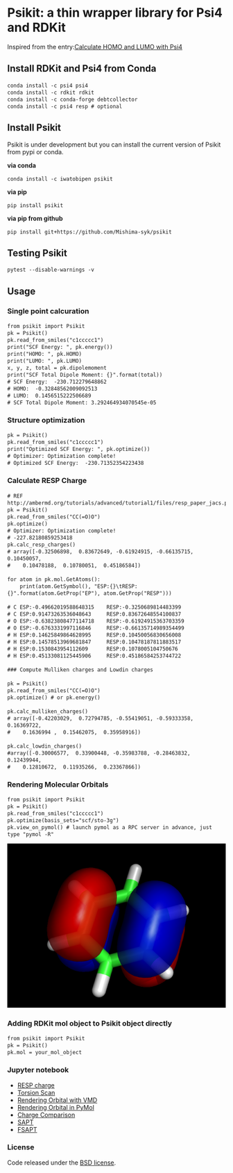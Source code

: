 # Psikit: a thin wrapper library for Psi4 and RDKit

Inspired from the entry:[Calculate HOMO and LUMO with Psi4](https://iwatobipen.wordpress.com/2018/08/24/calculate-homo-and-lumo-with-psi4-rdkit-psi4/)

## Install RDKit and Psi4 from Conda

    conda install -c psi4 psi4
    conda install -c rdkit rdkit
    conda install -c conda-forge debtcollector
    conda install -c psi4 resp # optional

## Install Psikit

Psikit is under development but you can install the current version of Psikit from pypi or conda.

**via conda**

    conda install -c iwatobipen psikit

**via pip**

    pip install psikit

**via pip from github**

    pip install git+https://github.com/Mishima-syk/psikit

## Testing Psikit

    pytest --disable-warnings -v

## Usage

### Single point calcuration

    from psikit import Psikit
    pk = Psikit()
    pk.read_from_smiles("c1ccccc1")
    print("SCF Energy: ", pk.energy())
    print("HOMO: ", pk.HOMO)
    print("LUMO: ", pk.LUMO)
    x, y, z, total = pk.dipolemoment
    print("SCF Total Dipole Moment: {}".format(total))
    # SCF Energy:  -230.712279648862
    # HOMO:  -0.32848562009092513
    # LUMO:  0.1456515222506689
    # SCF Total Dipole Moment: 3.292464934070545e-05

### Structure optimization

    pk = Psikit()
    pk.read_from_smiles("c1ccccc1")
    print("Optimized SCF Energy: ", pk.optimize())
    # Optimizer: Optimization complete!
    # Optimized SCF Energy:  -230.71352354223438

### Calculate RESP Charge

    # REF http://ambermd.org/tutorials/advanced/tutorial1/files/resp_paper_jacs.pdf
    pk = Psikit()
    pk.read_from_smiles("CC(=O)O")
    pk.optimize()
    # Optimizer: Optimization complete!
    # -227.82180859253418
    pk.calc_resp_charges()
    # array([-0.32506898,  0.83672649, -0.61924915, -0.66135715,  0.10450057,
    #    0.10478188,  0.10780051,  0.45186584])

    for atom in pk.mol.GetAtoms(): 
        print(atom.GetSymbol(), "ESP:{}\tRESP:{}".format(atom.GetProp("EP"), atom.GetProp("RESP"))) 

    # C ESP:-0.49662019588648315	RESP:-0.3250689814483399
    # C ESP:0.91473263536048643		RESP:0.83672648554100837
    # O ESP:-0.63823808477114718	RESP:-0.61924915363703359
    # O ESP:-0.6763331997116846		RESP:-0.66135714989354499
    # H ESP:0.14625849864628995		RESP:0.10450056830656008
    # H ESP:0.14578513969681847		RESP:0.10478187811883517
    # H ESP:0.1530843954112609		RESP:0.1078005104750676
    # H ESP:0.45133081125445906		RESP:0.45186584253744722

    ### Compute Mulliken charges and Lowdin charges

    pk = Psikit()
    pk.read_from_smiles("CC(=O)O")
    pk.optimize() # or pk.energy()

    pk.calc_mulliken_charges()
    # array([-0.42203029,  0.72794785, -0.55419051, -0.59333358,  0.16369722,
    #    0.1636994 ,  0.15462075,  0.35958916])

    pk.calc_lowdin_charges()
    #array([-0.30006577,  0.33900448, -0.35983788, -0.28463832,  0.12439944,
    #    0.12810672,  0.11935266,  0.23367866])

### Rendering Molecular Orbitals
    
    from psikit import Psikit
    pk = Psikit()
    pk.read_from_smiles("c1ccccc1")
    pk.optimize(basis_sets="scf/sto-3g")
    pk.view_on_pymol() # launch pymol as a RPC server in advance, just type "pymol -R"

![HOMO of benzene](images/homo.png)

### Adding RDKit mol object to Psikit object directly

    from psikit import Psikit
    pk = Psikit()
    pk.mol = your_mol_object

### Jupyter notebook

- [RESP charge](https://github.com/Mishima-syk/psikit/blob/master/examples/Rendering_RESP_charge/RESP%20charge%20of%20the%20tetrazole.ipynb)
- [Torsion Scan](https://github.com/Mishima-syk/psikit/blob/master/examples/Torsion_scan/torsional_scan.ipynb)
- [Rendering Orbital with VMD](https://github.com/Mishima-syk/psikit/blob/master/examples/Rendering_Orbital/Render_orbital.ipynb)
- [Rendering Orbital in PyMol](https://github.com/Mishima-syk/psikit/blob/master/examples/Rendering_Orbital_in_PyMol/Visualize_MO_in_PyMol.ipynb)
- [Charge Comparison](https://github.com/Mishima-syk/psikit/blob/master/examples/CHARGE_COMPARISON/charge_comparison.ipynb)
- [SAPT](https://github.com/Mishima-syk/psikit/blob/master/examples/example_sapt/sapt_ex.ipynb)
- [FSAPT](https://github.com/Mishima-syk/psikit/blob/master/examples/example_sapt/fsapt_ex.ipynb)

### License

Code released under the [BSD license](LICENSE).
